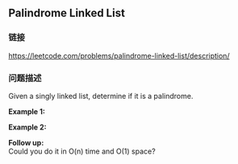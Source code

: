 ## Palindrome Linked List  
### 链接  
https://leetcode.com/problems/palindrome-linked-list/description/  
### 问题描述
Given a singly linked list, determine if it is a palindrome.

**Example 1:**

**Example 2:**

**Follow up:**<br />
Could you do it in O(n) time and O(1) space?

